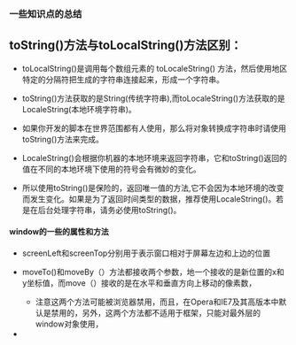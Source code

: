 ### 一些知识点的总结

## toString\(\)方法与toLocalString\(\)方法区别：

* toLocalString\(\)是调用每个数组元素的 toLocaleString\(\) 方法，然后使用地区特定的分隔符把生成的字符串连接起来，形成一个字符串。

* toString\(\)方法获取的是String\(传统字符串\),而toLocaleString\(\)方法获取的是LocaleString\(本地环境字符串\)。

* 如果你开发的脚本在世界范围都有人使用，那么将对象转换成字符串时请使用toString\(\)方法来完成。

* LocaleString\(\)会根据你机器的本地环境来返回字符串，它和toString\(\)返回的值在不同的本地环境下使用的符号会有微妙的变化。

* 所以使用toString\(\)是保险的，返回唯一值的方法,它不会因为本地环境的改变而发生变化。如果是为了返回时间类型的数据，推荐使用LocaleString\(\)。若是在后台处理字符串，请务必使用toString\(\)。

#### window的一些的属性和方法

* screenLeft和screenTop分别用于表示窗口相对于屏幕左边和上边的位置
* moveTo\(\)和moveBy（）方法都接收两个参数，地一个接收的是新位置的x和y坐标值，而move（）接收的是在水平和垂直方向上移动的像素数，
  * 注意这两个方法可能被浏览器禁用，而且，在Opera和IE7及其高版本中默认是禁用的，另外，这两个方法都不适用于框架，只能对最外层的window对象使用，

* 


